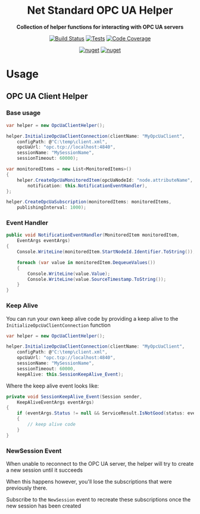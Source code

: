 <h1 align="center">Net Standard OPC UA Helper</h1>

<div align="center">
    
<b>Collection of helper functions for interacting with OPC UA servers</b>
    
[![Build Status](https://dev.azure.com/kbrashears5/github/_apis/build/status/kbrashears5.net-standard-opc-ua-helper?branchName=master)](https://dev.azure.com/kbrashears5/github/_build/latest?definitionId=34&branchName=master)
[![Tests](https://img.shields.io/azure-devops/tests/kbrashears5/github/34)](https://img.shields.io/azure-devops/tests/kbrashears5/github/34)
[![Code Coverage](https://img.shields.io/azure-devops/coverage/kbrashears5/github/34)](https://img.shields.io/azure-devops/coverage/kbrashears5/github/34)

[![nuget](https://img.shields.io/nuget/v/NetStandardOpcUaHelper.svg)](https://www.nuget.org/packages/NetStandardOpcUaHelper/)
[![nuget](https://img.shields.io/nuget/dt/NetStandardOpcUaHelper)](https://img.shields.io/nuget/dt/NetStandardOpcUaHelper)
</div>

# Usage
## OPC UA Client Helper
### Base usage
```c#
var helper = new OpcUaClientHelper();

helper.InitializeOpcUaClientConnection(clientName: "MyOpcUaClient",
    configPath: @"C:\temp\client.xml",
    opcUaUrl: "opc.tcp://localhost:4840",
    sessionName: "MySessionName",
    sessionTimeout: 60000);

var monitoredItems = new List<MonitoredItems>()
{
    helper.CreateOpcUaMonitoredItem(opcUaNodeId: "node.attributeName",
        notification: this.NotificationEventHandler),
};

helper.CreateOpcUaSubscription(monitoredItems: monitoredItems,
    publishingInterval: 1000);
```

### Event Handler
```c#
public void NotificationEventHandler(MonitoredItem monitoredItem,
    EventArgs eventArgs)
{
    Console.WriteLine(monitoredItem.StartNodeId.Identifier.ToString());

    foreach (var value in monitoredItem.DequeueValues())
    {
        Console.WriteLine(value.Value);
        Console.WriteLine(value.SourceTimestamp.ToString());
    }
}
```

### Keep Alive
You can run your own keep alive code by providing a keep alive to the `InitializeOpcUaClientConnection` function
```c#
var helper = new OpcUaClientHelper();

helper.InitializeOpcUaClientConnection(clientName: "MyOpcUaClient",
    configPath: @"C:\temp\client.xml",
    opcUaUrl: "opc.tcp://localhost:4840",
    sessionName: "MySessionName",
    sessionTimeout: 60000,
    keepAlive: this.SessionKeepAlive_Event);
```
Where the keep alive event looks like:
```c#
private void SessionKeepAlive_Event(Session sender,
    KeepAliveEventArgs eventArgs)
{
    if (eventArgs.Status != null && ServiceResult.IsNotGood(status: eventArgs.Status))
    {
        // keep alive code
    }
}  
```

### NewSession Event
When unable to reconnect to the OPC UA server, the helper will try to create a new session until it succeeds

When this happens however, you'll lose the subscriptions that were previously there.

Subscribe to the `NewSession` event to recreate these subscriptions once the new session has been created